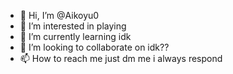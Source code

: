 - 👋 Hi, I’m @Aikoyu0
- 👀 I’m interested in playing
- 🌱 I’m currently learning idk
- 💞️ I’m looking to collaborate on idk?? 
- 📫 How to reach me just dm me i always respond

<!---
Aikoyu0/Aikoyu0 is a ✨ special ✨ repository because its `README.md` (this file) appears on your GitHub profile.
You can click the Preview link to take a look at your changes.
--->
